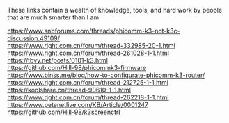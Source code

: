 These links contain a wealth of knowledge, tools, and hard work by people that are much smarter than I am.

https://www.snbforums.com/threads/phicomm-k3-not-k3c-discussion.49109/ \
https://www.right.com.cn/forum/thread-332985-20-1.html \
https://www.right.com.cn/forum/thread-261028-1-1.html \
https://tbvv.net/posts/0101-k3.html \
https://github.com/Hill-98/phicommk3-firmware \
https://www.binss.me/blog/how-to-configurate-phicomm-k3-router/ \
https://www.right.com.cn/forum/thread-212725-1-1.html \
https://koolshare.cn/thread-90610-1-1.html \
https://www.right.com.cn/forum/thread-262218-1-1.html \
https://www.petenetlive.com/KB/Article/0001247 \
https://github.com/Hill-98/k3screenctrl 
